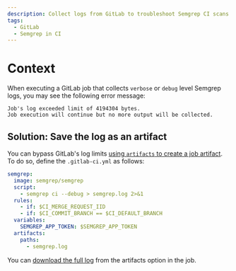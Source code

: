 ```yaml
---
description: Collect logs from GitLab to troubleshoot Semgrep CI scans.
tags:
  - GitLab
  - Semgrep in CI
---
```


# Context

When executing a GitLab job that collects `verbose` or `debug` level Semgrep logs, you may see the following error message:

```console
Job's log exceeded limit of 4194304 bytes.
Job execution will continue but no more output will be collected.
```

## Solution: Save the log as an artifact

You can bypass GitLab's log limits [using `artifacts` to create a job
artifact](https://docs.gitlab.com/ee/ci/jobs/job_artifacts.html). To do so,
define the `.gitlab-ci.yml` as follows:

```yml
semgrep:
  image: semgrep/semgrep
  script:
    - semgrep ci --debug > semgrep.log 2>&1
  rules:
    - if: $CI_MERGE_REQUEST_IID
    - if: $CI_COMMIT_BRANCH == $CI_DEFAULT_BRANCH
  variables:
    SEMGREP_APP_TOKEN: $SEMGREP_APP_TOKEN
  artifacts:
    paths:
      - semgrep.log
```

You can [download the full log](https://docs.gitlab.com/ee/ci/jobs/job_artifacts.html#download-job-artifacts) from the artifacts option in the job.